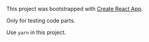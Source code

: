 This project was bootstrapped with [Create React App](https://github.com/facebook/create-react-app).

Only for testing code parts.

Use `yarn` in this project.